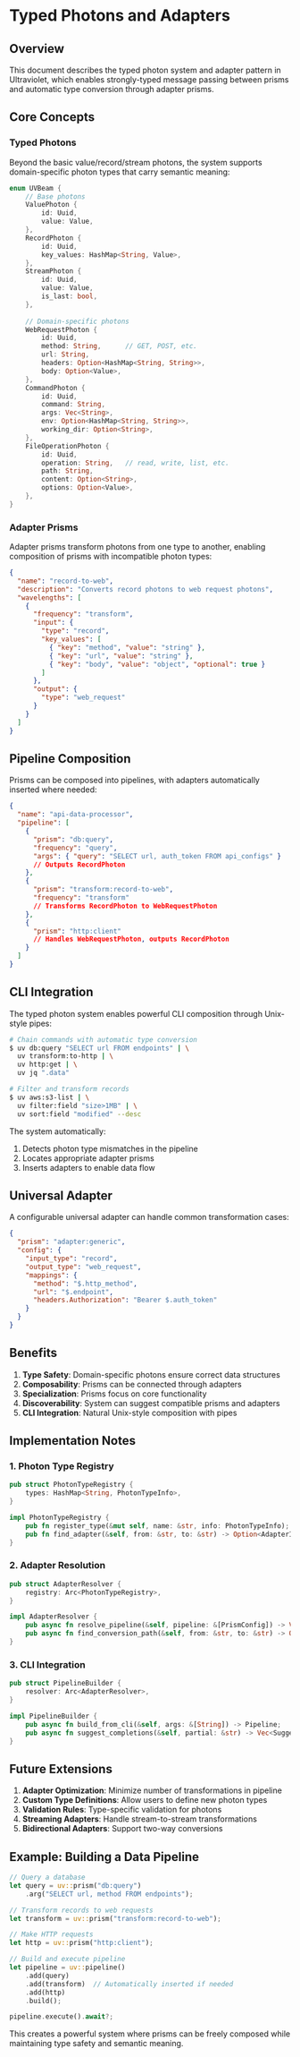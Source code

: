 # Typed Photons and Adapters

## Overview

This document describes the typed photon system and adapter pattern in Ultraviolet, which enables strongly-typed message passing between prisms and automatic type conversion through adapter prisms.

## Core Concepts

### Typed Photons

Beyond the basic value/record/stream photons, the system supports domain-specific photon types that carry semantic meaning:

```rust
enum UVBeam {
    // Base photons
    ValuePhoton {
        id: Uuid,
        value: Value,
    },
    RecordPhoton {
        id: Uuid,
        key_values: HashMap<String, Value>,
    },
    StreamPhoton {
        id: Uuid,
        value: Value,
        is_last: bool,
    },
    
    // Domain-specific photons
    WebRequestPhoton {
        id: Uuid,
        method: String,      // GET, POST, etc.
        url: String,
        headers: Option<HashMap<String, String>>,
        body: Option<Value>,
    },
    CommandPhoton {
        id: Uuid,
        command: String,
        args: Vec<String>,
        env: Option<HashMap<String, String>>,
        working_dir: Option<String>,
    },
    FileOperationPhoton {
        id: Uuid,
        operation: String,   // read, write, list, etc.
        path: String,
        content: Option<String>,
        options: Option<Value>,
    },
}
```

### Adapter Prisms

Adapter prisms transform photons from one type to another, enabling composition of prisms with incompatible photon types:

```json
{
  "name": "record-to-web",
  "description": "Converts record photons to web request photons",
  "wavelengths": [
    {
      "frequency": "transform",
      "input": {
        "type": "record",
        "key_values": [
          { "key": "method", "value": "string" },
          { "key": "url", "value": "string" },
          { "key": "body", "value": "object", "optional": true }
        ]
      },
      "output": {
        "type": "web_request"
      }
    }
  ]
}
```

## Pipeline Composition

Prisms can be composed into pipelines, with adapters automatically inserted where needed:

```json
{
  "name": "api-data-processor",
  "pipeline": [
    {
      "prism": "db:query",
      "frequency": "query",
      "args": { "query": "SELECT url, auth_token FROM api_configs" }
      // Outputs RecordPhoton
    },
    {
      "prism": "transform:record-to-web",
      "frequency": "transform"
      // Transforms RecordPhoton to WebRequestPhoton
    },
    {
      "prism": "http:client"
      // Handles WebRequestPhoton, outputs RecordPhoton
    }
  ]
}
```

## CLI Integration

The typed photon system enables powerful CLI composition through Unix-style pipes:

```bash
# Chain commands with automatic type conversion
$ uv db:query "SELECT url FROM endpoints" | \
  uv transform:to-http | \
  uv http:get | \
  uv jq ".data"

# Filter and transform records
$ uv aws:s3-list | \
  uv filter:field "size>1MB" | \
  uv sort:field "modified" --desc
```

The system automatically:
1. Detects photon type mismatches in the pipeline
2. Locates appropriate adapter prisms
3. Inserts adapters to enable data flow

## Universal Adapter

A configurable universal adapter can handle common transformation cases:

```json
{
  "prism": "adapter:generic",
  "config": {
    "input_type": "record",
    "output_type": "web_request",
    "mappings": {
      "method": "$.http_method",
      "url": "$.endpoint",
      "headers.Authorization": "Bearer $.auth_token"
    }
  }
}
```

## Benefits

1. **Type Safety**: Domain-specific photons ensure correct data structures
2. **Composability**: Prisms can be connected through adapters
3. **Specialization**: Prisms focus on core functionality
4. **Discoverability**: System can suggest compatible prisms and adapters
5. **CLI Integration**: Natural Unix-style composition with pipes

## Implementation Notes

### 1. Photon Type Registry

```rust
pub struct PhotonTypeRegistry {
    types: HashMap<String, PhotonTypeInfo>,
}

impl PhotonTypeRegistry {
    pub fn register_type(&mut self, name: &str, info: PhotonTypeInfo);
    pub fn find_adapter(&self, from: &str, to: &str) -> Option<AdapterInfo>;
}
```

### 2. Adapter Resolution

```rust
pub struct AdapterResolver {
    registry: Arc<PhotonTypeRegistry>,
}

impl AdapterResolver {
    pub async fn resolve_pipeline(&self, pipeline: &[PrismConfig]) -> Vec<PrismConfig>;
    pub async fn find_conversion_path(&self, from: &str, to: &str) -> Option<Vec<AdapterConfig>>;
}
```

### 3. CLI Integration

```rust
pub struct PipelineBuilder {
    resolver: Arc<AdapterResolver>,
}

impl PipelineBuilder {
    pub async fn build_from_cli(&self, args: &[String]) -> Pipeline;
    pub async fn suggest_completions(&self, partial: &str) -> Vec<Suggestion>;
}
```

## Future Extensions

1. **Adapter Optimization**: Minimize number of transformations in pipeline
2. **Custom Type Definitions**: Allow users to define new photon types
3. **Validation Rules**: Type-specific validation for photons
4. **Streaming Adapters**: Handle stream-to-stream transformations
5. **Bidirectional Adapters**: Support two-way conversions

## Example: Building a Data Pipeline

```rust
// Query a database
let query = uv::prism("db:query")
    .arg("SELECT url, method FROM endpoints");

// Transform records to web requests
let transform = uv::prism("transform:record-to-web");

// Make HTTP requests
let http = uv::prism("http:client");

// Build and execute pipeline
let pipeline = uv::pipeline()
    .add(query)
    .add(transform)  // Automatically inserted if needed
    .add(http)
    .build();

pipeline.execute().await?;
```

This creates a powerful system where prisms can be freely composed while maintaining type safety and semantic meaning.
